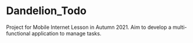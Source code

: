 # Dandelion_Todo
Project for Mobile Internet Lesson in Autumn 2021. Aim to develop a multi-functional application to manage tasks.
